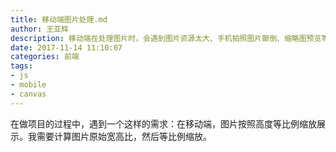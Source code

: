 ```yaml
---
title: 移动端图片处理.md
author: 王亚辉
description: 移动端在处理图片时，会遇到图片资源太大、手机拍照图片颠倒、缩略图预览等问题，canvas是解决这些问题的有效利器。
date: 2017-11-14 11:10:07
categories: 前端
tags: 
- js
- mobile
- canvas
---
```

在做项目的过程中，遇到一个这样的需求：在移动端，图片按照高度等比例缩放展示。我需要计算图片原始宽高比，然后等比例缩放。